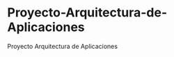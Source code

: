 Proyecto-Arquitectura-de-Aplicaciones
=====================================

Proyecto Arquitectura de Aplicaciones